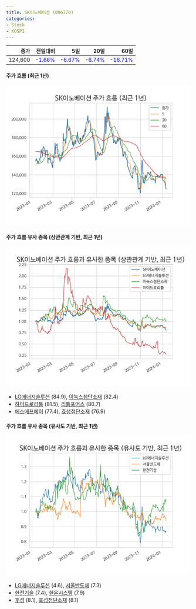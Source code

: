 ```yaml
---
title: SK이노베이션 (096770)
categories:
- Stock
- KOSPI
---
```


|종가|전일대비|5일|20일|60일|
|---:|-------:|--:|---:|---:|
|124,600|<span style="color: blue">-1.66%</span>|<span style="color: blue">-6.67%</span>|<span style="color: blue">-6.74%</span>|<span style="color: blue">-16.71%</span>|

<!-- more -->

#### 주가 흐름 (최근 1년)
![096770](/assets/images/stock/096770.png)


#### 주가 흐름 유사 종목 (상관관계 기반, 최근 1년)
![096770](/assets/images/stock/096770_corr.png)
- [LG에너지솔루션](/373220/) (84.9), [이녹스첨단소재](/272290/) (82.4)
- [하이드로리튬](/101670/) (81.5), [리튬포어스](/073570/) (80.7)
- [에스에프에이](/056190/) (77.4), [효성첨단소재](/298050/) (76.9)


#### 주가 흐름 유사 종목 (유사도 기반, 최근 1년)
![096770](/assets/images/stock/096770_sim.png)
- [LG에너지솔루션](/373220/) (4.6), [서울반도체](/046890/) (7.3)
- [한전기술](/052690/) (7.4), [한온시스템](/018880/) (7.9)
- [후성](/093370/) (8.1), [효성첨단소재](/298050/) (8.1)